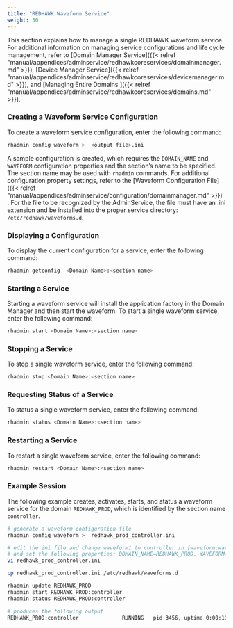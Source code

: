 ```yaml
---
title: "REDHAWK Waveform Service"
weight: 30
---
```


This section explains how to manage a single REDHAWK waveform service.  For additional information on managing service configurations and life cycle management, refer to [Domain Manager Service]({{< relref "manual/appendices/adminservice/redhawkcoreservices/domainmanager.md" >}}), [Device Manager Service]({{< relref "manual/appendices/adminservice/redhawkcoreservices/devicemanager.md" >}}), and [Managing Entire Domains ]({{< relref "manual/appendices/adminservice/redhawkcoreservices/domains.md" >}}).


### Creating a Waveform Service Configuration

To create a waveform service configuration, enter the following command:

```sh
rhadmin config waveform >  <output file>.ini
```
A sample configuration is created, which requires the `DOMAIN_NAME` and `WAVEFORM` configuration properties and the section’s name to be specified. The section name may be used with `rhadmin` commands. For additional configuration property settings, refer to the [Waveform Configuration File]({{< relref "manual/appendices/adminservice/configuration/domainmanager.md" >}}) . For the file to be recognized by the AdminService, the file must have an .ini extension and be installed into the proper service directory: `/etc/redhawk/waveforms.d`.  

### Displaying a Configuration

To display the current configuration for a service, enter the following command:

```sh
rhadmin getconfig  <Domain Name>:<section name>
```

### Starting a Service

Starting a waveform service will install the application factory in the Domain Manager and then start the waveform. To start a single waveform service, enter the following command:

```sh
rhadmin start <Domain Name>:<section name>
```

### Stopping a Service

To stop a single waveform service, enter the following command:

```sh
rhadmin stop <Domain Name>:<section name>
```

### Requesting Status of a Service

To status a single waveform service, enter the following command:

```sh
rhadmin status <Domain Name>:<section name>
```

### Restarting a Service

To restart a single waveform service, enter the following command:

```sh
rhadmin restart <Domain Name>:<section name>
```


### Example Session

The following example creates, activates, starts, and status a waveform service for the domain `REDHAWK_PROD`, which is identified by the section name `controller`.

```sh
# generate a waveform configuration file
rhadmin config waveform >  redhawk_prod_controller.ini

# edit the ini file and change waveform1 to controller in [waveform:waveform1],
# and set the following properties: DOMAIN_NAME=REDHAWK_PROD, WAVEFORM=controller
vi redhawk_prod_controller.ini

cp redhawk_prod_controller.ini /etc/redhawk/waveforms.d

rhadmin update REDHAWK_PROD
rhadmin start REDHAWK_PROD:controller
rhadmin status REDHAWK_PROD:controller

# produces the following output
REDHAWK_PROD:controller              RUNNING   pid 3456, uptime 0:00:10
```

